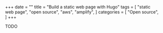 +++
date = ""
title = "Build a static web page with Hugo"
tags = [
    "static web page",
    "open source",
    "aws",
    "amplify",
]
categories = [
    "Open source",
]
+++

TODO
